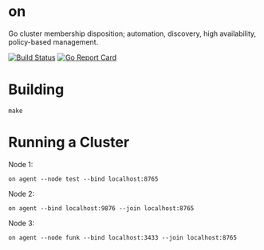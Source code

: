 # on
Go cluster membership disposition; automation, discovery, high availability, policy-based management.

[![Build Status](https://travis-ci.org/continuul/on.svg?branch=master)](https://travis-ci.org/continuul/on)
[![Go Report Card](https://goreportcard.com/badge/github.com/continuul/on)](https://goreportcard.com/report/github.com/continuul/on)

# Building

```
make
```

# Running a Cluster

Node 1:

```
on agent --node test --bind localhost:8765
```

Node 2:

```
on agent --bind localhost:9876 --join localhost:8765
```

Node 3:

```
on agent --node funk --bind localhost:3433 --join localhost:8765
```

